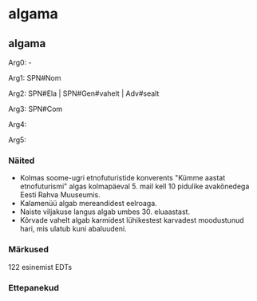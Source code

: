 # algama

## algama

Arg0: -

Arg1: SPN#Nom

Arg2: SPN#Ela | SPN#Gen#vahelt | Adv#sealt

Arg3: SPN#Com

Arg4:

Arg5:

### Näited 

* Kolmas soome-ugri etnofuturistide konverents "Kümme aastat etnofuturismi" algas kolmapäeval 5. mail kell 10 pidulike avakõnedega Eesti Rahva Muuseumis.
* Kalamenüü algab mereandidest eelroaga.
* Naiste viljakuse langus algab umbes 30. eluaastast.
* Kõrvade vahelt algab karmidest lühikestest karvadest moodustunud hari, mis ulatub kuni abaluudeni.

### Märkused

122 esinemist EDTs

### Ettepanekud


